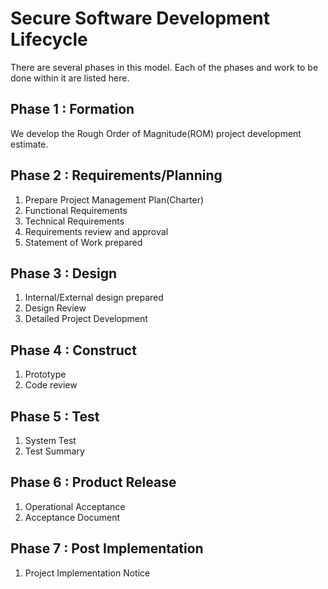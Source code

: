 # Secure Software Development Lifecycle

There are several phases in this model. Each of the phases and work to be done within it are listed here.

## Phase 1 : Formation

We develop the Rough Order of Magnitude(ROM) project development estimate.

## Phase 2 : Requirements/Planning

1. Prepare Project Management Plan(Charter)
2. Functional Requirements
3. Technical Requirements
4. Requirements review and approval
5. Statement of Work prepared

## Phase 3 : Design

1. Internal/External design prepared
2. Design Review
3. Detailed Project Development

## Phase 4 : Construct

1. Prototype
2. Code review

## Phase 5 : Test

1. System Test
2. Test Summary

## Phase 6 : Product Release

1. Operational Acceptance
2. Acceptance Document

## Phase 7 : Post Implementation

1. Project Implementation Notice
